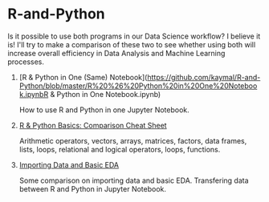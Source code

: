 # R-and-Python
Is it possible to use both programs in our Data Science workflow? I believe it is! I'll try to make a comparison of these two to see whether using both will increase overall efficiency in Data Analysis and Machine Learning processes.

1. [R & Python in One (Same) Notebook](https://github.com/kaymal/R-and-Python/blob/master/R%20%26%20Python%20in%20One%20Notebook.ipynbR & Python in One Notebook.ipynb)

    How to use R and Python in one Jupyter Notebook.

2. [R & Python Basics: Comparison Cheat Sheet](https://github.com/kaymal/R-and-Python/blob/master/R%20%26%20Python%20Comparison%20Cheat%20Sheet%20-%20Basics.ipynb)

    Arithmetic operators, vectors, arrays, matrices, factors, data frames, lists, loops, relational and logical operators, loops, functions.

3. [Importing Data and Basic EDA](https://github.com/kaymal/R-and-Python/blob/master/R%20%26%20Python-Importing%20Data%20and%20EDA.ipynb)

    Some comparison on importing data and basic EDA. Transfering data between R and Python in Jupyter Notebook.